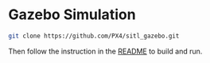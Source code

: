 # Gazebo Simulation

```sh
git clone https://github.com/PX4/sitl_gazebo.git
```

Then follow the instruction in the [README](https://github.com/px4/sitl_gazebo) to build and run.

